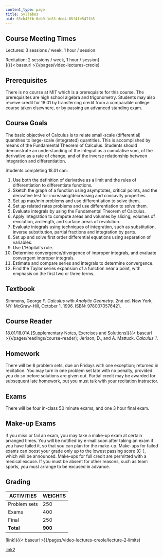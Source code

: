 ```yaml
---
content_type: page
title: Syllabus
uid: 65cb45fb-6cb0-1e83-dce4-85f41e5471b5
---
```


Course Meeting Times
--------------------

Lectures: 3 sessions / week, 1 hour / session

Recitation: 2 sessions / week, 1 hour / session[  
]({{< baseurl >}}/pages/video-lectures-creole)

Prerequisites
-------------

There is no course at MIT which is a prerequisite for this course. The prerequisites are high school algebra and trigonometry. Students may also receive credit for 18.01 by transferring credit from a comparable college course taken elsewhere, or by passing an advanced standing exam.

Course Goals
------------

The basic objective of Calculus is to relate small-scale (differential) quantities to large-scale (integrated) quantities. This is accomplished by means of the Fundamental Theorem of Calculus. Students should demonstrate an understanding of the integral as a cumulative sum, of the derivative as a rate of change, and of the inverse relationship between integration and differentiation.

Students completing 18.01 can:

1.  Use both the definition of derivative as a limit and the rules of differentiation to differentiate functions.
2.  Sketch the graph of a function using asymptotes, critical points, and the derivative test for increasing/decreasing and concavity properties.
3.  Set up max/min problems and use differentiation to solve them.
4.  Set up related rates problems and use differentiation to solve them.
5.  Evaluate integrals by using the Fundamental Theorem of Calculus.
6.  Apply integration to compute areas and volumes by slicing, volumes of revolution, arclength, and surface areas of revolution.
7.  Evaluate integrals using techniques of integration, such as substitution, inverse substitution, partial fractions and integration by parts.
8.  Set up and solve first order differential equations using separation of variables.
9.  Use L'Hôpital's rule.
10.  Determine convergence/divergence of improper integrals, and evaluate convergent improper integrals.
11.  Estimate and compare series and integrals to determine convergence.
12.  Find the Taylor series expansion of a function near a point, with emphasis on the first two or three terms.

Textbook
--------

Simmons, George F. _Calculus with Analytic Geometry_. 2nd ed. New York, NY: McGraw-Hill, October 1, 1996. ISBN: 9780070576421.

Course Reader
-------------

18.01/18.01A [Supplementary Notes, Exercises and Solutions]({{< baseurl >}}/pages/readings/course-reader); Jerison, D., and A. Mattuck. _Calculus 1_.

Homework
--------

There will be 8 problem sets, due on Fridays with one exception; returned in recitation. You may turn in one problem set late with no penalty, provided you do so before solutions are given out. Partial credit may be awarded for subsequent late homework, but you must talk with your recitation instructor.

Exams
-----

There will be four in-class 50 minute exams, and one 3 hour final exam.

Make-up Exams
-------------

If you miss or fail an exam, you may take a make-up exam at certain arranged times. You will be notified by e-mail soon after taking an exam if you have failed it, so that you can plan for the make-up. Make-ups for failed exams can boost your grade only up to the lowest passing score (C-), which will be announced. Make-ups for full credit are permitted with a medical excuse. If you must be absent for other reasons, such as team sports, you must arrange to be excused in advance.

Grading
-------

| ACTIVITIES | WEIGHTS |
| --- | --- |
| Problem sets | 250 |
| Exams | 400 |
| Final | 250 |
| **Total** | **900** 

[link]({{< baseurl >}}/pages/video-lectures-creole/lecture-2-limits)

[link2](/courses/mathematics/18-01-single-variable-calculus-fall-2006/video-lectures-creole/lecture-2-limits/18_01_f07_lec02_Creole_new2.srt)
